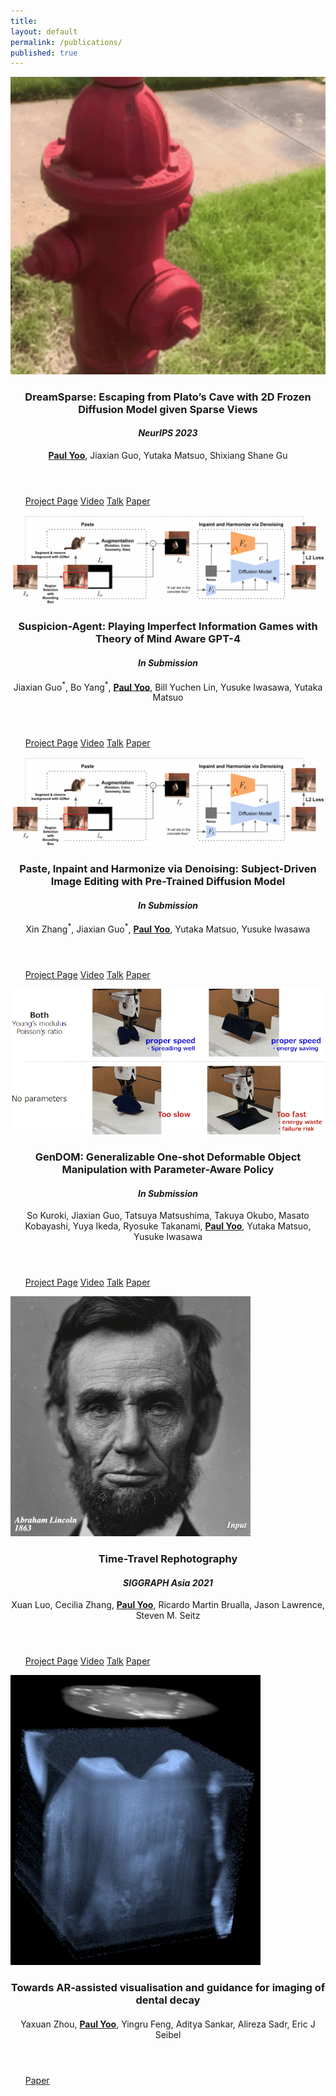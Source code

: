 ```yaml
---
title:
layout: default
permalink: /publications/
published: true
---
```


<head>
<link rel="stylesheet" href="publication_style.css">
</head>

<section id = "publication-list">
				<div class="inner">
						<div class="row">
							<div class="4u 6u(medium) 12u$(small)">
								<span class="image fit">
									<img src="../assets/images/dreamsparse_thumbnail.gif">
								</span>
							</div>
							<div class="8u 6u$(medium) 12u$(small)">
								<header>
									<h3 class="paper-title">DreamSparse: Escaping from Plato’s Cave with 2D Frozen Diffusion Model given Sparse Views</h3>
		            				<h4><em>NeurIPS 2023</em></h4>
		               				<p class="author">
		          						<b><u>Paul Yoo</b></u>, Jiaxian Guo, Yutaka Matsuo, Shixiang Shane Gu
									</p>
								</header>
								<ul>
			               			<a class="button alt" href="http://time-travel-rephotography.github.io">Project Page</a>
			               			<a class="button special" href="https://youtu.be/ceIopN2UZ_s">Video</a>
			               			<a class="button special" href="https://youtu.be/C8IV7xK7-UI">Talk</a>
			               			<a class="button" href="https://arxiv.org/abs/2012.12261">Paper</a>
								</ul>
							</div>	
						</div>
					</div>
				<div class="inner">
						<div class="row">
							<div class="4u 6u(medium) 12u$(small)">
								<span class="image fit">
									<img src="../assets/images/phd_thumbnail.png">
								</span>
							</div>
							<div class="8u 6u$(medium) 12u$(small)">
								<header>
									<h3 class="paper-title">Suspicion-Agent: Playing Imperfect Information Games with Theory of Mind Aware GPT-4
									</h3>
		            				<h4><em>In Submission</em></h4>
		               				<p class="author">
		          						 Jiaxian Guo<sup>*</sup>, Bo Yang<sup>*</sup>, <b><u>Paul Yoo</u></b>, Bill Yuchen Lin, Yusuke Iwasawa, Yutaka Matsuo</p>
								</header>
								<ul>
			               			<a class="button alt" href="http://time-travel-rephotography.github.io">Project Page</a>
			               			<a class="button special" href="https://youtu.be/ceIopN2UZ_s">Video</a>
			               			<a class="button special" href="https://youtu.be/C8IV7xK7-UI">Talk</a>
			               			<a class="button" href="https://arxiv.org/abs/2012.12261">Paper</a>
								</ul>
							</div>	
						</div>
					</div>
				<div class="inner">
						<div class="row">
							<div class="4u 6u(medium) 12u$(small)">
								<span class="image fit">
									<img src="../assets/images/phd_thumbnail.png">
								</span>
							</div>
							<div class="8u 6u$(medium) 12u$(small)">
								<header>
									<h3 class="paper-title">Paste, Inpaint and Harmonize via Denoising: Subject-Driven Image Editing with Pre-Trained Diffusion Model</h3>
		            				<h4><em>In Submission</em></h4>
		               				<p class="author">
									Xin Zhang<sup>*</sup>, Jiaxian Guo<sup>*</sup>,
									<b><u>Paul Yoo</b></u>, Yutaka Matsuo, Yusuke Iwasawa
		          					</p>
								</header>
								<ul>
			               			<a class="button alt" href="http://time-travel-rephotography.github.io">Project Page</a>
			               			<a class="button special" href="https://youtu.be/ceIopN2UZ_s">Video</a>
			               			<a class="button special" href="https://youtu.be/C8IV7xK7-UI">Talk</a>
			               			<a class="button" href="https://arxiv.org/abs/2012.12261">Paper</a>
								</ul>
							</div>	
						</div>
					</div>
				<div class="inner">
						<div class="row">
							<div class="4u 6u(medium) 12u$(small)">
								<span class="image fit">
									<img src="../assets/images/gendom_thumbnail.gif">
								</span>
							</div>
							<div class="8u 6u$(medium) 12u$(small)">
								<header>
									<h3 class="paper-title">GenDOM: Generalizable One-shot Deformable Object Manipulation with Parameter-Aware Policy</h3>
		            				<h4><em>In Submission</em></h4>
		               				<p class="author">
		          					So Kuroki, Jiaxian Guo, Tatsuya Matsushima, Takuya Okubo, Masato Kobayashi, Yuya Ikeda, Ryosuke Takanami, <b><u>Paul Yoo</b></u>, Yutaka Matsuo, Yusuke Iwasawa
									</p>
								</header>
								<ul>
			               			<a class="button alt" href="http://time-travel-rephotography.github.io">Project Page</a>
			               			<a class="button special" href="https://youtu.be/ceIopN2UZ_s">Video</a>
			               			<a class="button special" href="https://youtu.be/C8IV7xK7-UI">Talk</a>
			               			<a class="button" href="https://arxiv.org/abs/2012.12261">Paper</a>
								</ul>
						</div>
					</div>
				<!-- <div class="item-alt"> -->
					<div class="inner">
						<div class="row">
							<div class="4u 6u(medium) 12u$(small)">
								<span class="image fit">
									<img src="../assets/images/time_travel_rephotography_thumbnail.gif">
								</span>
							</div>
							<div class="8u 6u$(medium) 12u$(small)">
								<header>
									<h3 class="paper-title">Time-Travel Rephotography</h3>
		            				<h4><em>SIGGRAPH Asia 2021</em></h4>
		               				<p class="author">
		          						Xuan Luo,
		          						Cecilia Zhang,
		          						<b><u>Paul Yoo</b></u>,
			           					Ricardo Martin Brualla,
			           					Jason Lawrence,
			           					Steven M. Seitz</p>
								</header>
								<ul>
			               			<a class="button alt" href="http://time-travel-rephotography.github.io">Project Page</a>
			               			<a class="button special" href="https://youtu.be/ceIopN2UZ_s">Video</a>
			               			<a class="button special" href="https://youtu.be/C8IV7xK7-UI">Talk</a>
			               			<a class="button" href="https://arxiv.org/abs/2012.12261">Paper</a>
								</ul>
							</div>	
						</div>
					</div>
				<!-- </div> -->
					<div class="inner">
						<div class="row">
							<div class="4u 6u(medium) 12u$(small)">
								<span class="image fit">
									<img src="../assets/images/dental_imaging_thumbnail.jpg">
								</span>
							</div>
							<div class="8u 6u$(medium) 12u$(small)">
								<header>
									<h3 class="paper-title">Towards AR‐assisted visualisation and guidance for imaging of dental decay</h3>
		            				<h4><em></em></h4>
		               				<p class="author">
	               					 Yaxuan Zhou, <b><u>Paul Yoo</b></u>, Yingru Feng, Aditya Sankar, Alireza Sadr, Eric J Seibel
		               				</p>
								</header>
								<ul>
			               			<a class="button" href="https://arxiv.org/abs/2004.15021">Paper</a>
								</ul>
							</div>	
						</div>
					</div>
				
